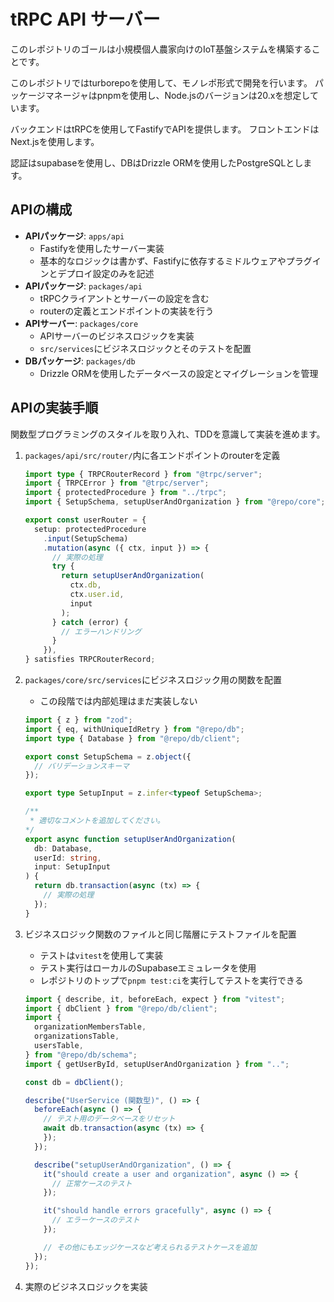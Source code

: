 # tRPC API サーバー

このレポジトリのゴールは小規模個人農家向けのIoT基盤システムを構築することです。

このレポジトリではturborepoを使用して、モノレポ形式で開発を行います。
パッケージマネージャはpnpmを使用し、Node.jsのバージョンは20.xを想定しています。

バックエンドはtRPCを使用してFastifyでAPIを提供します。
フロントエンドはNext.jsを使用します。

認証はsupabaseを使用し、DBはDrizzle ORMを使用したPostgreSQLとします。

## APIの構成

- **APIパッケージ**: `apps/api`
  - Fastifyを使用したサーバー実装
  - 基本的なロジックは書かず、Fastifyに依存するミドルウェアやプラグインとデプロイ設定のみを記述
- **APIパッケージ**: `packages/api`
  - tRPCクライアントとサーバーの設定を含む
  - routerの定義とエンドポイントの実装を行う
- **APIサーバー**: `packages/core`
  - APIサーバーのビジネスロジックを実装
  - `src/services`にビジネスロジックとそのテストを配置
- **DBパッケージ**: `packages/db`
  - Drizzle ORMを使用したデータベースの設定とマイグレーションを管理

## APIの実装手順

関数型プログラミングのスタイルを取り入れ、TDDを意識して実装を進めます。

1. `packages/api/src/router/`内に各エンドポイントのrouterを定義

    ```ts
    import type { TRPCRouterRecord } from "@trpc/server";
    import { TRPCError } from "@trpc/server";
    import { protectedProcedure } from "../trpc";
    import { SetupSchema, setupUserAndOrganization } from "@repo/core";

    export const userRouter = {
      setup: protectedProcedure
        .input(SetupSchema)
        .mutation(async ({ ctx, input }) => {
          // 実際の処理
          try {
            return setupUserAndOrganization(
              ctx.db,
              ctx.user.id,
              input
            );
          } catch (error) {
            // エラーハンドリング
          }
        }),
    } satisfies TRPCRouterRecord;
    ```

2. `packages/core/src/services`にビジネスロジック用の関数を配置
    - この段階では内部処理はまだ実装しない

    ```ts
    import { z } from "zod";
    import { eq, withUniqueIdRetry } from "@repo/db";
    import type { Database } from "@repo/db/client";

    export const SetupSchema = z.object({
      // バリデーションスキーマ
    });

    export type SetupInput = z.infer<typeof SetupSchema>;

    /**
     * 適切なコメントを追加してください。
    */
    export async function setupUserAndOrganization(
      db: Database,
      userId: string,
      input: SetupInput
    ) {
      return db.transaction(async (tx) => {
        // 実際の処理
      });
    }
    ```

3. ビジネスロジック関数のファイルと同じ階層にテストファイルを配置
   - テストは`vitest`を使用して実装
   - テスト実行はローカルのSupabaseエミュレータを使用
   - レポジトリのトップで`pnpm test:ci`を実行してテストを実行できる

    ```ts
    import { describe, it, beforeEach, expect } from "vitest";
    import { dbClient } from "@repo/db/client";
    import {
      organizationMembersTable,
      organizationsTable,
      usersTable,
    } from "@repo/db/schema";
    import { getUserById, setupUserAndOrganization } from "..";

    const db = dbClient();

    describe("UserService (関数型)", () => {
      beforeEach(async () => {
        // テスト用のデータベースをリセット
        await db.transaction(async (tx) => {
        });
      });

      describe("setupUserAndOrganization", () => {
        it("should create a user and organization", async () => {
          // 正常ケースのテスト
        });

        it("should handle errors gracefully", async () => {
          // エラーケースのテスト
        });

        // その他にもエッジケースなど考えられるテストケースを追加
      });
    });
    ```

4. 実際のビジネスロジックを実装

